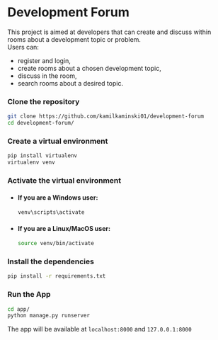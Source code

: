# Development Forum

This project is aimed at developers that can create and discuss
within rooms about a development topic or problem.<br />
Users can:<br />
- register and login,<br />
- create rooms about a chosen development topic,<br />
- discuss in the room,<br />
- search rooms about a desired topic.

### Clone the repository

```bash
git clone https://github.com/kamilkaminski01/development-forum
cd development-forum/
```

### Create a virtual environment
```bash
pip install virtualenv
virtualenv venv
```

### Activate the virtual environment
- #### If you are a Windows user:
    ```bash
    venv\scripts\activate
    ```
- #### If you are a Linux/MacOS user:
    ```bash
    source venv/bin/activate
    ```

### Install the dependencies
```bash
pip install -r requirements.txt
```

### Run the App
```bash
cd app/
python manage.py runserver
```

The app will be available at `localhost:8000` and `127.0.0.1:8000`
